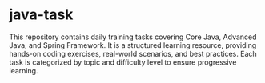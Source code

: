 # java-task
This repository contains daily training tasks covering Core Java, Advanced Java, and Spring Framework. It is a structured learning resource, providing hands-on coding exercises, real-world scenarios, and best practices. Each task is categorized by topic and difficulty level to ensure progressive learning.
